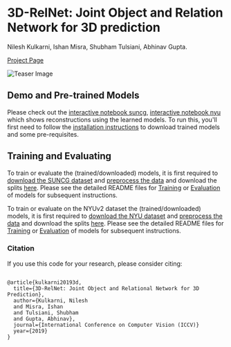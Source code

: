 # 3D-RelNet: Joint Object and Relation Network for 3D prediction
Nilesh Kulkarni, Ishan Misra, Shubham Tulsiani, Abhinav Gupta.

[Project Page](https://nileshkulkarni.github.io/relative3d/)

![Teaser Image](https://nileshkulkarni.github.io/relative3d/resources/images/teaser.png)

## Demo and Pre-trained Models

Please check out the [interactive notebook suncg](demo/demo_suncg.ipynb), [interactive notebook nyu](demo/demo_nyu.ipynb) which shows reconstructions using the learned models. To run this, you'll first need to follow the [installation instructions](docs/installation.md) to download trained models and some pre-requisites.

## Training and Evaluating
To train or evaluate the (trained/downloaded) models, it is first required to [download the SUNCG dataset](https://github.com/shubhtuls/factored3d/blob/master/docs/suncg_data.md) and [preprocess the data](https://github.com/shubhtuls/factored3d/blob/master/docs/preprocessing.md) and download the splits [here](https://cmu.box.com/s/zd0mkzghishx7qa82yz0ubh1orts6bx4). Please see the detailed README files for [Training](docs/training.md) or [Evaluation](docs/evaluation.md) of models for subsequent instructions.

To train or evaluate on the NYUv2 dataset the (trained/downloaded) models, it is first required to [download the NYU dataset](https://cs.nyu.edu/~silberman/datasets/nyu_depth_v2.html) and [preprocess the data](docs/preprocess_nyu.md) and download the splits [here](https://cmu.box.com/s/3igy99ghe0mxrdpmtynt209f4mpvaiac). Please see the detailed README files for [Training](docs/training.md) or [Evaluation](docs/evaluation.md) of models for subsequent instructions.
### Citation
If you use this code for your research, please consider citing:
```

@article{kulkarni20193d,
  title={3D-RelNet: Joint Object and Relational Network for 3D Prediction},
  author={Kulkarni, Nilesh
  and Misra, Ishan 
  and Tulsiani, Shubham
  and Gupta, Abhinav},
  journal={International Conference on Computer Vision (ICCV)}
  year={2019}
}

```
